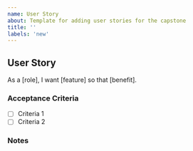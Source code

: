 ```yaml
---
name: User Story
about: Template for adding user stories for the capstone
title: ''
labels: 'new'
---
```


## User Story

As a [role], I want [feature] so that [benefit].

### Acceptance Criteria
- [ ] Criteria 1
- [ ] Criteria 2

### Notes
